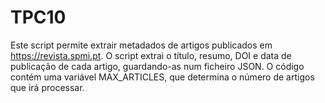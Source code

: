 # TPC10

Este script permite extrair metadados de artigos publicados em https://revista.spmi.pt. O script extrai o título, resumo, DOI e data de publicação de cada artigo, guardando-as num ficheiro JSON. O código contém uma variável MAX_ARTICLES, que determina o número de artigos que irá processar.